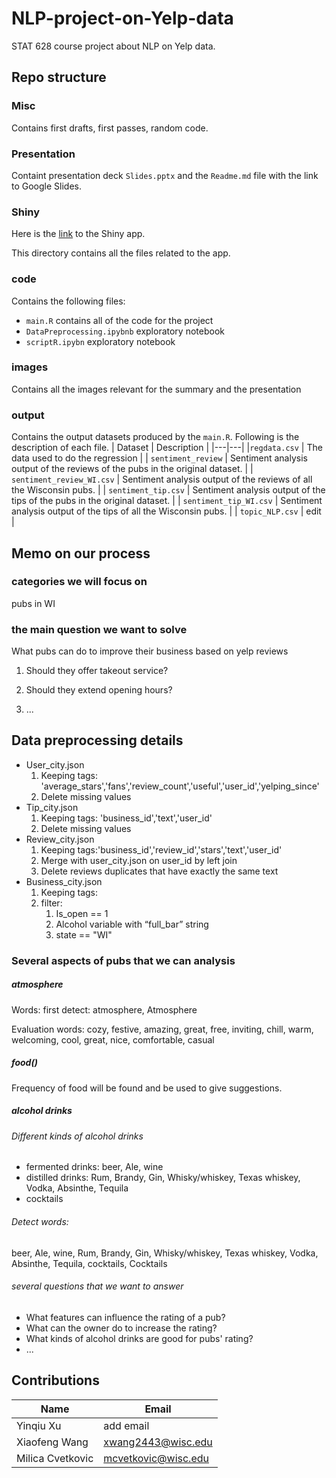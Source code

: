 # NLP-project-on-Yelp-data
STAT 628 course project about NLP on Yelp data.

## Repo structure

### Misc 
Contains first drafts, first passes, random code.

### Presentation
Containt presentation deck `Slides.pptx` and the `Readme.md` file with the link to Google Slides.

### Shiny
Here is the [link](https://xwang2443.shinyapps.io/shiny/) to the Shiny app. 

This directory contains all the files related to the app. 

### code
Contains the following files:
- `main.R` contains all of the code for the project
- `DataPreprocessing.ipybnb` exploratory notebook
- `scriptR.ipybn` exploratory notebook

### images
Contains all the images relevant for the summary and the presentation

### output
Contains the output datasets produced by the `main.R`. Following is the description of each file.
| Dataset | Description  |
|---|---|
|`regdata.csv` |  The data used to do the regression |
| `sentiment_review`  | Sentiment analysis output of the reviews  of the pubs in the original dataset.  |
|  `sentiment_review_WI.csv` | Sentiment analysis output of the reviews of all the Wisconsin pubs.  |
|  `sentiment_tip.csv` | Sentiment analysis output of the tips of the pubs in the original dataset.  |
|  `sentiment_tip_WI.csv` | Sentiment analysis output of the tips of all the Wisconsin pubs.  |
| `topic_NLP.csv`  | edit  |

## Memo on our process

### categories we will focus on

pubs in WI

### the main question we want to solve

What pubs can do to improve their business based on yelp reviews

1. Should they offer takeout service?
2. Should they extend opening hours?

3. ...


## Data preprocessing details

- User_city.json
  1. Keeping tags: 'average_stars','fans','review_count','useful','user_id','yelping_since'
  2. Delete missing values
- Tip_city.json
  1. Keeping tags: 'business_id','text','user_id'
  2. Delete missing values
- Review_city.json
  1. Keeping tags:'business_id','review_id','stars','text','user_id'
  2. Merge with user_city.json on user_id by left join
  3. Delete reviews duplicates that have exactly the same text
- Business_city.json
  1. Keeping tags: 
  2. filter:
     1.  Is_open == 1
     2. Alcohol variable with “full_bar” string
     3. state == "WI"
 

### Several aspects of pubs that we can analysis

##### atmosphere

Words: first detect: atmosphere, Atmosphere

Evaluation words: cozy, festive, amazing, great, free, inviting, chill, warm, welcoming, cool, great, nice, comfortable, casual

##### food()

Frequency of food will be found and be used to give suggestions.

##### alcohol drinks

###### Different kinds of alcohol drinks

- fermented drinks: beer, Ale, wine
- distilled drinks: Rum, Brandy, Gin, Whisky/whiskey, Texas whiskey, Vodka, Absinthe, Tequila 
- cocktails

###### Detect words:	

beer, Ale, wine, Rum, Brandy, Gin, Whisky/whiskey, Texas whiskey, Vodka, Absinthe, Tequila, cocktails, Cocktails

###### several questions that we want to answer

- What features can influence the rating of a pub?
- What can the owner do to increase the rating?
- What kinds of alcohol drinks are good for pubs' rating?
- ...

## Contributions
| Name  | Email  |
|---|---|
| Yinqiu Xu | add email  |
| Xiaofeng Wang |  xwang2443@wisc.edu |
|  Milica Cvetkovic |mcvetkovic@wisc.edu|
